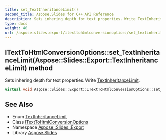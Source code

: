 ```yaml
---
title: set_TextInheritanceLimit()
second_title: Aspose.Slides for C++ API Reference
description: Sets inhering depth for text properties. Write TextInheritanceLimit.
type: docs
weight: 40
url: /aspose.slides.export/itexttohtmlconversionoptions/set_textinheritancelimit/
---
```

## ITextToHtmlConversionOptions::set_TextInheritanceLimit(Aspose::Slides::Export::TextInheritanceLimit) method


Sets inhering depth for text properties. Write [TextInheritanceLimit](../../textinheritancelimit/).

```cpp
virtual void Aspose::Slides::Export::ITextToHtmlConversionOptions::set_TextInheritanceLimit(Aspose::Slides::Export::TextInheritanceLimit value)=0
```

## See Also

* Enum [TextInheritanceLimit](../../textinheritancelimit/)
* Class [ITextToHtmlConversionOptions](../)
* Namespace [Aspose::Slides::Export](../../)
* Library [Aspose.Slides](../../../)